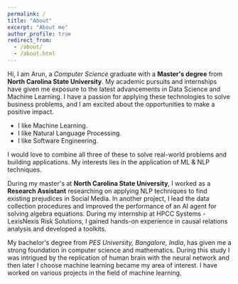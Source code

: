 ```yaml
---
permalink: /
title: "About"
excerpt: "About me"
author_profile: true
redirect_from: 
  - /about/
  - /about.html
---
```


Hi, I am Arun, a *Computer Science* graduate with a **Master's degree** from **North Carolina State University**. My academic pursuits and internships have given me exposure to the latest advancements in Data Science and Machine Learning. I have a passion for applying these technologies to solve business problems, and I am excited about the opportunities to make a positive impact.

- I like Machine Learning.
- I like Natural Language Processing.
- I like Software Engineering.

I would love to combine all three of these to solve real-world problems and building applications. My interests lies in the application of ML & NLP techniques.

During my master's at **North Carolina State University**, I worked as a **Research Assistant** researching on applying NLP techniques to find existing prejudices in Social Media. In another project, I lead the data collection procedures and improved the performance of an AI agent for solving algebra equations. During my internship at HPCC Systems - LexisNexis Risk Solutions, I gained hands-on experience in causal relations analysis and developed a toolkits.

My bachelor's degree from *PES University, Bangalore, India*, has given me a strong foundation in computer science and mathematics. During this study I was intrigued by the replication of human brain with the neural network and then later I choose machine learning became my area of interest. I have worked on various projects in the field of machine learning.

<!-- I would like to bring real-world change by leveraging data, ML, and NLP to build and develop software applications. -->

<!-- - You can find my <a href="https://arungaonkar.github.io/files/Resume_Arun_Gaonkar.pdf" target="_blank">Resume</a> here. -->
<!-- - PS: I respond faster to emails than other messages. -->

<!-- <hr/> -->

<!-- Relevant coursework
---

> **1. Natural Language Processing (CSC791)**  
> Learnt and applied concepts of lexicons, grammar (like CCG and CFG, Jurafsky's grammar), and entities. Explored different types of embeddings and parsing techniques. Processed computationally ill-suited and inefficient, high-dimensional, unstructured text data by implementing TF-IDF, LSTM, XLNet, RoBERTa, and SVM.  
As part of the course, I have implemented sarcasm detection, first by creating a dataset, then by using embedding and tokenization for pre-processing. Later used Bi-LSTM and RoBERTa for classification.([CODE](https://github.com/ArunGaonkar/Sarcasm-Detection))

> **2. Software Engineering (CSC510)**  
> Understood the basic software development life cycle and the different phases of software development. I have learned the different software design patterns and architecture principles. I have also used different software testing methods and tools. As a part of the course, developed a chatbot using REST API, nodeJs, and MongoDB to help developers by being the peesonalized code assistant.

> **3. Neural Networks (CSC591)**  
> Learnt the linear algebra and math principles behind neural architectures. Implemented different neural networks such as CNN, RNN, LSTM, and GAN. As part of the course, developed brain tumor detection in MRI images using CNN. ([CODE](https://github.com/ArunGaonkar/Brain-Tumor-Detection))

> **4. Automated Learning and Data Analysis (CSC522)**  
> Implemented some basic ML algorithms such as Linear and Logistic regression, RFC, and SVM. Understood the importance of data analysis and data visualization. As part of the course, completed a project on wildfire-cause prediction. ([CODE](https://github.com/ArunGaonkar/Wildfire-cause-prediction)) -->

<!-- <hr/> -->
<!-- 
Organizations
---

<p float="left">

  <img align="center" src="https://brand.ncsu.edu/assets/logos/ncstate-brick-2x2-red-min.png" width="100"/> 
  &nbsp;&nbsp;&nbsp;&nbsp;&nbsp;
  <img align="center" src="https://static3.mysiteserver.net/Images/PortCityJava/site/template/images/logo-lg.png" width="100"/> &nbsp;&nbsp;&nbsp;&nbsp;&nbsp;
  <img align="center" src="https://hpccsystems.com/wp-content/uploads/2022/10/HPCC_Logo_0.png" width="100"/>
  &nbsp;&nbsp;&nbsp;&nbsp;&nbsp;
  <img align="center" src="https://risk.lexisnexis.com/-/media/images/lnrs/logos/logo_lexis.png" width="100"/>
  &nbsp;&nbsp;&nbsp;&nbsp;&nbsp;
  <img align="center" src="https://ieee-ras-pesu.github.io/website/assets/img/pesu-logo.png" width="100"/>
</p>  -->

